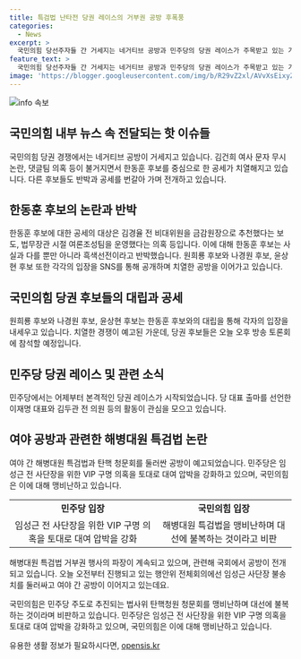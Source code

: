 ```yaml
---
title: 특검법 난타전 당권 레이스의 거부권 공방 후폭풍
categories:
  - News
excerpt: >
  국민의힘 당선주자들 간 거세지는 네거티브 공방과 민주당의 당권 레이스가 주목받고 있는 가운데, 한동훈 후보를 겨냥한 공세가 거세지고 있습니다. 연결합니다. 국민의힘 당선주자 4명은 오늘 토론회에 참석할 예정인데, 문자 논란 등을 두고 치열한 공방이 예상됩니다. 민주당 당권 주자들도 본격적인 공식 활동을 시작하며 해병대원 특검법과 탄핵 청문회를 둘러싼 여야 공방도 예고돼있습니다. 
feature_text: >
  국민의힘 당선주자들 간 거세지는 네거티브 공방과 민주당의 당권 레이스가 주목받고 있는 가운데, 한동훈 후보를 겨냥한 공세가 거세지고 있습니다. 연결합니다. 국민의힘 당선주자 4명은 오늘 토론회에 참석할 예정인데, 문자 논란 등을 두고 치열한 공방이 예상됩니다. 민주당 당권 주자들도 본격적인 공식 활동을 시작하며 해병대원 특검법과 탄핵 청문회를 둘러싼 여야 공방도 예고돼있습니다. 
image: 'https://blogger.googleusercontent.com/img/b/R29vZ2xl/AVvXsEixyZcFfHzMRdzZMjFBmAUKJYCLCGyLL1o632UiGVXcaFdKo_bkvkuCioo0uUKlGfBVcT3P84aROyZIXSBEx3Aw5nCQ3pTgDom1WDC4m8eifvWiAmWEEVb4x6G_l8C0QH225ldMjyaFvpxGEBGNO37VmDTDMHGhJPq73UglMfDca1-0aw/s1600/blogspot.png'
---
```


<p><img src="https://blogger.googleusercontent.com/img/b/R29vZ2xl/AVvXsEixyZcFfHzMRdzZMjFBmAUKJYCLCGyLL1o632UiGVXcaFdKo_bkvkuCioo0uUKlGfBVcT3P84aROyZIXSBEx3Aw5nCQ3pTgDom1WDC4m8eifvWiAmWEEVb4x6G_l8C0QH225ldMjyaFvpxGEBGNO37VmDTDMHGhJPq73UglMfDca1-0aw/s1600/blogspot.png" alt="info 속보" /></p>

<h2 data-ke-size="size26">국민의힘 내부 뉴스 속 전달되는 핫 이슈들</h2>

<p data-ke-size="size16">국민의힘 당권 경쟁에서는 네거티브 공방이 거세지고 있습니다. 김건희 여사 문자 무시 논란, 댓글팀 의혹 등이 불거지면서 한동훈 후보를 중심으로 한 공세가 치열해지고 있습니다. 다른 후보들도 반박과 공세를 번갈아 가며 전개하고 있습니다.</p>

<h2 data-ke-size="size26">한동훈 후보의 논란과 반박</h2>

<p data-ke-size="size16">한동훈 후보에 대한 공세의 대상은 김경율 전 비대위원을 금감원장으로 추천했다는 보도, 법무장관 시절 여론조성팀을 운영했다는 의혹 등입니다. 이에 대해 한동훈 후보는 사실과 다를 뿐만 아니라 흑색선전이라고 반박했습니다. 원희룡 후보와 나경원 후보, 윤상현 후보 또한 각각의 입장을 SNS를 통해 공개하며 치열한 공방을 이어가고 있습니다.</p>

<h2 data-ke-size="size26">국민의힘 당권 후보들의 대립과 공세</h2>

<p data-ke-size="size16">원희룡 후보와 나경원 후보, 윤상현 후보는 한동훈 후보와의 대립을 통해 각자의 입장을 내세우고 있습니다. 치열한 경쟁이 예고된 가운데, 당권 후보들은 오늘 오후 방송 토론회에 참석할 예정입니다.</p>

<h2 data-ke-size="size26">민주당 당권 레이스 및 관련 소식</h2>

<p data-ke-size="size16">민주당에서는 어제부터 본격적인 당권 레이스가 시작되었습니다. 당 대표 출마를 선언한 이재명 대표와 김두관 전 의원 등의 활동이 관심을 모으고 있습니다.</p>

<h2 data-ke-size="size26">여야 공방과 관련한 해병대원 특검법 논란</h2>

<p data-ke-size="size16">여야 간 해병대원 특검법과 탄핵 청문회를 둘러싼 공방이 예고되었습니다. 민주당은 임성근 전 사단장을 위한 VIP 구명 의혹을 토대로 대여 압박을 강화하고 있으며, 국민의힘은 이에 대해 맹비난하고 있습니다.</p>

<table>
  <tr>
    <td style="text-align: center; height: 17px;"><b>민주당 입장</b></td>
    <td style="text-align: center; height: 17px;"><b>국민의힘 입장</b></td>
  </tr>
  <tr>
    <td style="text-align: center; height: 17px;">임성근 전 사단장을 위한 VIP 구명 의혹을 토대로 대여 압박을 강화</td>
    <td style="text-align: center; height: 17px;">해병대원 특검법을 맹비난하며 대선에 불복하는 것이라고 비판</td>
  </tr>
</table>

<p data-ke-size="size16">해병대원 특검법 거부권 행사의 파장이 계속되고 있으며, 관련해 국회에서 공방이 전개되고 있습니다. 오늘 오전부터 진행되고 있는 행안위 전체회의에선 임성근 사단장 불송치를 둘러싸고 여야 간 공방이 이어지고 있는데요.</p>

<p data-ke-size="size16">국민의힘은 민주당 주도로 추진되는 법사위 탄핵청원 청문회를 맹비난하며 대선에 불복하는 것이라며 비판하고 있습니다. 민주당은 임성근 전 사단장을 위한 VIP 구명 의혹을 토대로 대여 압박을 강화하고 있으며, 국민의힘은 이에 대해 맹비난하고 있습니다.</p>
유용한 생활 정보가 필요하시다면, <a href="https://opensis.kr" rel="dofollow">opensis.kr</a>


